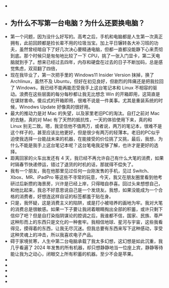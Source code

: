 -
- ## 为什么不写第一台电脑？为什么还要换电脑？
- 第一个问题，因为没什么好写的。高考之后，手机和电脑都是人生第一次真正拥有，此前回顾都是捡长辈不用的垃圾当宝。加上平日辗转各大补习班的功夫，虽然曾经暗自下了好几次决心要精通电脑，但都一直都没能静下心来贯彻到底。那个时候只是匆匆地比较了一下 CPU，挑了一张入门显卡，第二天电脑就到手了。想来已经过去四年，内存和硬盘在过去的日子不断加码，总是感觉焦虑，双双翻了四倍，
- 现在我毕业了，第一次把手里的 Windows11 Insider Version 抹掉，换了 Archlinux，虽然不及 Ubuntu，但好在初见良好，但剧烈的阵痛还是把我拉回了 Windows，我已经不能再能忍受我手上这台笔记本和 Linux 不相容的驱动。浪费在这些层面的每分每秒都让我无比想念 Win 的开箱即用，这简直是在谋财害命。傻瓜式的开箱即用，很难不说是一件美事。尤其是重装系统的时候，Winodws Update 好像真的很好用。
- 最大的推动力是对 Mac 的失望，以及家里老旧PC的淘汰。自打之前对 Mac 的去魅，真的对 Mac 有了天然的抵抗性，一天的体验使用下来，真的和 Linux 别无二致。嗯，我坚信他不值两万，或者说，两万的笔记本，很难不是这个样子的，甚至应该比他更好，但是很少有两万的轻薄本。老旧的PC似乎迫使我选择一台能战未来的机器，在能接受的价位挑了又挑，最后，我想，为什么不能是我手上这台笔记本呢？这台笔电我足够了解，也许才是更好的选择。
- 距离回家的火车出发还有 4 天，我已经不再允许自己有什么大笔的消费，如果时隔春节快递停运，错过了退货的时机的话，那就得不偿失了。
- 我有一个朋友，我在他那里见过任何一台刚发售的手机，见过 Switch、Xbox、MR、iPadPro 等这些不寻常的玩意，今天，我又在朋友圈里看到他考研过后新攒的海景房，兴许是已经上岸，只得暗自恭喜。回过头来想想自己，和他比起来，我总不好意思说自己是一个发烧友。我想，如果没能成为一个合格的消费者，好想连这样自证的标签都羞于贴在身。
- 只是，我怀疑，这是消费主义的陷阱，或是打小被培养的画地为牢。我对大笔的消费总是很敏感。如果一下子要让我闭着眼睛掏出全部的积蓄，或许只剩下信仰了吧？但是自打染指阴谋论的腔调之后，我谁都不信，国家、民族、尊严这种形而上的东西只是文化的一种套牢。我相信地球、星河与宇宙，这些我看得见，摸得着的东西，让我无尽沉迷。但我总要有东西来写下这种感动，享受这种灵魂上的冲击，所以我喜欢电子产品。
- 碍于家境贫寒，人生中第二台电脑承载了我太多幻想，这幻想是如此沉重，我几乎看遍了 2024 年发售的所有机器，却只想静静地当一位座上宾，静静等待能让我为之动心，闭眼交上所有积蓄的机器。至少不会是苹果。
-
-
-
-
-